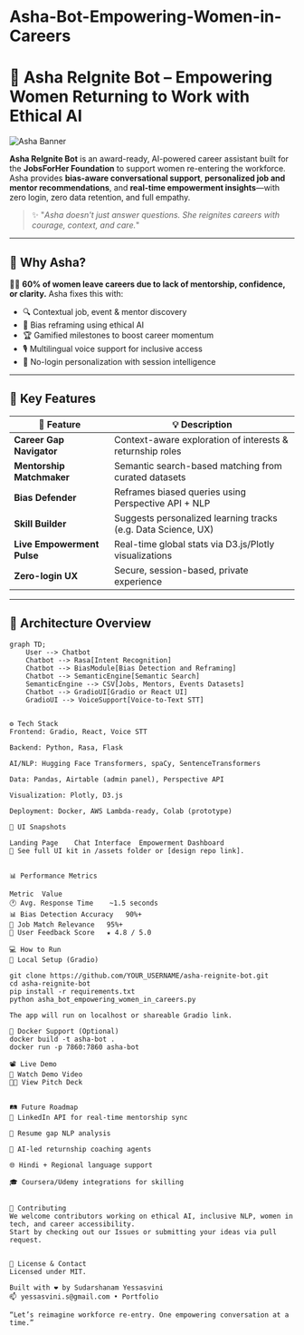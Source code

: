 # Asha-Bot-Empowering-Women-in-Careers
# 💬 Asha ReIgnite Bot – Empowering Women Returning to Work with Ethical AI

![Asha Banner](https://via.placeholder.com/1000x250?text=Asha+ReIgnite+Bot+%7C+AI+for+Women+Returning+to+Work)

**Asha ReIgnite Bot** is an award-ready, AI-powered career assistant built for the **JobsForHer Foundation** to support women re-entering the workforce. Asha provides **bias-aware conversational support**, **personalized job and mentor recommendations**, and **real-time empowerment insights**—with zero login, zero data retention, and full empathy.

> ✨ "*Asha doesn't just answer questions. She reignites careers with courage, context, and care.*"

---

## 🚀 Why Asha?  

👩‍💻 **60% of women leave careers due to lack of mentorship, confidence, or clarity.** Asha fixes this with:

- 🔍 Contextual job, event & mentor discovery  
- 🧠 Bias reframing using ethical AI  
- 🏆 Gamified milestones to boost career momentum  
- 🎙️ Multilingual voice support for inclusive access  
- 🧩 No-login personalization with session intelligence  

---

## 🔑 Key Features

| 🧠 Feature | 💡 Description |
|-----------|----------------|
| **Career Gap Navigator** | Context-aware exploration of interests & returnship roles |
| **Mentorship Matchmaker** | Semantic search-based matching from curated datasets |
| **Bias Defender** | Reframes biased queries using Perspective API + NLP |
| **Skill Builder** | Suggests personalized learning tracks (e.g. Data Science, UX) |
| **Live Empowerment Pulse** | Real-time global stats via D3.js/Plotly visualizations |
| **Zero-login UX** | Secure, session-based, private experience |

---
## 🧱 Architecture Overview

```mermaid
graph TD;
    User --> Chatbot
    Chatbot --> Rasa[Intent Recognition]
    Chatbot --> BiasModule[Bias Detection and Reframing]
    Chatbot --> SemanticEngine[Semantic Search]
    SemanticEngine --> CSV[Jobs, Mentors, Events Datasets]
    Chatbot --> GradioUI[Gradio or React UI]
    GradioUI --> VoiceSupport[Voice-to-Text STT]


⚙️ Tech Stack
Frontend: Gradio, React, Voice STT

Backend: Python, Rasa, Flask

AI/NLP: Hugging Face Transformers, spaCy, SentenceTransformers

Data: Pandas, Airtable (admin panel), Perspective API

Visualization: Plotly, D3.js

Deployment: Docker, AWS Lambda-ready, Colab (prototype)

📸 UI Snapshots

Landing Page	Chat Interface	Empowerment Dashboard
📁 See full UI kit in /assets folder or [design repo link].


📊 Performance Metrics

Metric	Value
🕐 Avg. Response Time	~1.5 seconds
📊 Bias Detection Accuracy	90%+
🎯 Job Match Relevance	95%+
🙋 User Feedback Score	★ 4.8 / 5.0

💻 How to Run
🔧 Local Setup (Gradio)

git clone https://github.com/YOUR_USERNAME/asha-reignite-bot.git
cd asha-reignite-bot
pip install -r requirements.txt
python asha_bot_empowering_women_in_careers.py

The app will run on localhost or shareable Gradio link.

🐳 Docker Support (Optional)
docker build -t asha-bot .
docker run -p 7860:7860 asha-bot

📽️ Live Demo
🎥 Watch Demo Video
🧑‍🏫 View Pitch Deck


🛤️ Future Roadmap
🔗 LinkedIn API for real-time mentorship sync

📖 Resume gap NLP analysis

🧠 AI-led returnship coaching agents

🌐 Hindi + Regional language support

🎓 Coursera/Udemy integrations for skilling


🤝 Contributing
We welcome contributors working on ethical AI, inclusive NLP, women in tech, and career accessibility.
Start by checking out our Issues or submitting your ideas via pull request.


📄 License & Contact
Licensed under MIT.

Built with ❤️ by Sudarshanam Yessasvini
📫 yessasvini.s@gmail.com • Portfolio

“Let’s reimagine workforce re-entry. One empowering conversation at a time.”


